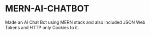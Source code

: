 # MERN-AI-CHATBOT
Made an AI Chat Bot using MERN stack and also included JSON Web Tokens and HTTP only Cookies to it. 
